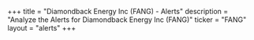 +++
title = "Diamondback Energy Inc (FANG) - Alerts"
description = "Analyze the Alerts for Diamondback Energy Inc (FANG)"
ticker = "FANG"
layout = "alerts"
+++

